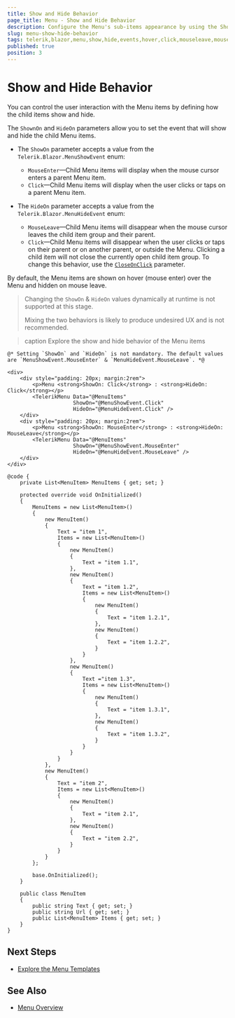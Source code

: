 ```yaml
---
title: Show and Hide Behavior
page_title: Menu - Show and Hide Behavior
description: Configure the Menu's sub-items appearance by using the ShowOn parameter and control how they disappear through the HideOn option.
slug: menu-show-hide-behavior
tags: telerik,blazor,menu,show,hide,events,hover,click,mouseleave,mouseenter
published: true
position: 3
---
```


# Show and Hide Behavior

You can control the user interaction with the Menu items by defining how the child items show and hide. 

The `ShownOn` and `HideOn` parameters allow you to set the event that will show and hide the child Menu items.

* The `ShowOn` parameter accepts a value from the `Telerik.Blazor.MenuShowEvent` enum:

    * `MouseEnter`&mdash;Child Menu items will display when the mouse cursor enters a parent Menu item.
    * `Click`&mdash;Child Menu items will display when the user clicks or taps on a parent Menu item.

* The `HideOn` parameter accepts a value from the `Telerik.Blazor.MenuHideEvent` enum:

    * `MouseLeave`&mdash;Child Menu items will disappear when the mouse cursor leaves the child item group and their parent.
    * `Click`&mdash;Child Menu items will disappear when the user clicks or taps on their parent or on another parent, or outside the Menu. Clicking a child item will not close the currently open child item group. To change this behavior, use the [`CloseOnClick`](slug:components/menu/overview#menu-parameters) parameter.

By default, the Menu items are shown on hover (mouse enter) over the Menu and hidden on mouse leave.

> Changing the `ShowOn` & `HideOn` values dynamically at runtime is not supported at this stage.
>
> Mixing the two behaviors is likely to produce undesired UX and is not recommended.

>caption Explore the show and hide behavior of the Menu items

````RAZOR
@* Setting `ShowOn` and `HideOn` is not mandatory. The default values are `MenuShowEvent.MouseEnter` & `MenuHideEvent.MouseLeave`. *@

<div>
    <div style="padding: 20px; margin:2rem">
        <p>Menu <strong>ShowOn: Click</strong> : <strong>HideOn: Click</strong></p>
        <TelerikMenu Data="@MenuItems"
                     ShowOn="@MenuShowEvent.Click"
                     HideOn="@MenuHideEvent.Click" />
    </div>
    <div style="padding: 20px; margin:2rem">
        <p>Menu <strong>ShowOn: MouseEnter</strong> : <strong>HideOn: MouseLeave</strong></p>
        <TelerikMenu Data="@MenuItems"
                     ShowOn="@MenuShowEvent.MouseEnter"
                     HideOn="@MenuHideEvent.MouseLeave" />
    </div>
</div>

@code {
    private List<MenuItem> MenuItems { get; set; }

    protected override void OnInitialized()
    {
        MenuItems = new List<MenuItem>()
        {
            new MenuItem()
            {
                Text = "item 1",
                Items = new List<MenuItem>()
                {
                    new MenuItem()
                    {
                        Text = "item 1.1",
                    },
                    new MenuItem()
                    {
                        Text = "item 1.2",
                        Items = new List<MenuItem>()
                        {
                            new MenuItem()
                            {
                                Text = "item 1.2.1",
                            },
                            new MenuItem()
                            {
                                Text = "item 1.2.2",
                            }
                        }
                    },
                    new MenuItem()
                    {
                        Text ="item 1.3",
                        Items = new List<MenuItem>()
                        {
                            new MenuItem()
                            {
                                Text = "item 1.3.1",
                            },
                            new MenuItem()
                            {
                                Text = "item 1.3.2",
                            }
                        }
                    }
                }
            },
            new MenuItem()
            {
                Text = "item 2",
                Items = new List<MenuItem>()
                {
                    new MenuItem()
                    {
                        Text = "item 2.1",
                    },
                    new MenuItem()
                    {
                        Text = "item 2.2",
                    }
                }
            }
        };

        base.OnInitialized();
    }

    public class MenuItem
    {
        public string Text { get; set; }
        public string Url { get; set; }
        public List<MenuItem> Items { get; set; }
    }
}
````

## Next Steps

* [Explore the Menu Templates](slug:components/menu/templates)

## See Also

* [Menu Overview](slug:components/menu/overview)
